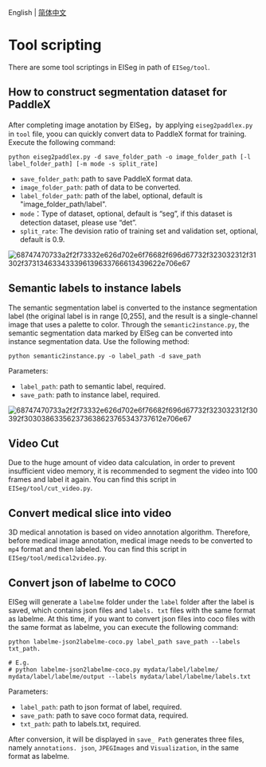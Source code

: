English | [简体中文](tools.md)

# Tool scripting

There are some tool scriptings in EISeg in path of `EISeg/tool`.

## How to construct segmentation dataset for PaddleX

After completing image anotation by EISeg，by applying `eiseg2paddlex.py` in `tool` file, yoou can quickly convert data to PaddleX format for training. Execute the following command:

```
python eiseg2paddlex.py -d save_folder_path -o image_folder_path [-l label_folder_path] [-m mode -s split_rate]
```


- `save_folder_path`: path to save PaddleX format data.
- `image_folder_path`: path of data to be converted.
- `label_folder_path`:  path of the label, optional, default is "image_folder_path/label".
- `mode`：Type of dataset, optional, default is “seg”, if this dataset is detection dataset, please use “det”.
- `split_rate`: The devision ratio of training set and validation set, optional, default is 0.9.

![68747470733a2f2f73332e626d702e6f76682f696d67732f323032312f31302f373134633433396139633766613439622e706e67](https://user-images.githubusercontent.com/71769312/141392744-f1a27774-2714-43a2-8808-2fc14a5a6b5a.png)

## Semantic labels to instance labels

The semantic segmentation label is converted to the instance segmentation label (the original label is in range \[0,255\], and the result is a single-channel image that uses a palette to color. Through the `semantic2instance.py`, the semantic segmentation data marked by EISeg can be converted into instance segmentation data. Use the following method:

``` shell
python semantic2instance.py -o label_path -d save_path
```

Parameters:

- `label_path`: path to semantic label, required.
- `save_path`: path to instance label, required.

![68747470733a2f2f73332e626d702e6f76682f696d67732f323032312f30392f303038633562373638623765343737612e706e67](https://user-images.githubusercontent.com/71769312/141392781-d99ec177-f445-4336-9ab2-0ba7ae75d664.png)

## Video Cut

Due to the huge amount of video data calculation, in order to prevent insufficient video memory, it is recommended to segment the video into 100 frames and label it again. You can find this script in `EISeg/tool/cut_video.py`.

## Convert medical slice into video

3D medical annotation is based on video annotation algorithm. Therefore, before medical image annotation, medical image needs to be converted to `mp4` format and then labeled. You can find this script in `EISeg/tool/medical2video.py`.

## Convert json of labelme to COCO

EISeg will generate a `labelme` folder under the `label` folder after the label is saved, which contains json files and `labels. txt` files with the same format as labelme. At this time, if you want to convert json files into coco files with the same format as labelme, you can execute the following command:

```shell
python labelme-json2labelme-coco.py label_path save_path --labels txt_path.

# E.g.
# python labelme-json2labelme-coco.py mydata/label/labelme/ mydata/label/labelme/output --labels mydata/label/labelme/labels.txt
```

Parameters:

- `label_path`: path to json format of label, required.
- `save_path`: path to save coco format data, required.
- `txt_path`: path to labels.txt, required.

After conversion, it will be displayed in `save_ Path` generates three files, namely `annotations. json`, `JPEGImages` and `Visualization`, in the same format as labelme.